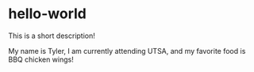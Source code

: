 # hello-world
This is a short description!

My name is Tyler, I am currently attending UTSA, and my favorite food is BBQ chicken wings!
